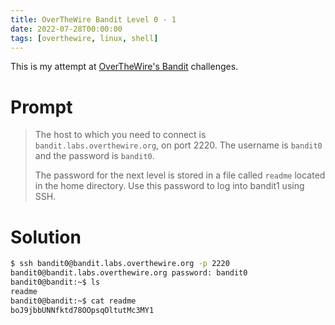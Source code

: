 ```yaml
---
title: OverTheWire Bandit Level 0 - 1
date: 2022-07-28T00:00:00
tags: [overthewire, linux, shell]
---
```

This is my attempt at [OverTheWire's Bandit](https://overthewire.org/wargames/bandit/bandit0.html) challenges.

# Prompt
> The host to which you need to connect is `bandit.labs.overthewire.org`, on port 2220. The username is `bandit0` and the password is `bandit0`.
>
> The password for the next level is stored in a file called `readme` located in the home directory. Use this password to log into bandit1 using SSH.

# Solution

```sh
$ ssh bandit0@bandit.labs.overthewire.org -p 2220
bandit0@bandit.labs.overthewire.org password: bandit0
bandit0@bandit:~$ ls
readme
bandit0@bandit:~$ cat readme
boJ9jbbUNNfktd78OOpsqOltutMc3MY1
```